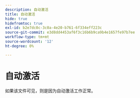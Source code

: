```yaml
---
description: 自动激活
title: 自动激活
hide: true
hidefromtoc: true
exl-id: b2e7dc0c-3c0a-4e20-b761-6f334eff223c
source-git-commit: e3d8dd4453af6f3c16b6b9ca9b4e1657fe97b7ee
workflow-type: tm+mt
source-wordcount: '12'
ht-degree: 0%

---
```


# 自动激活

如果该文件可见，则是因为自动激活工作正常。
